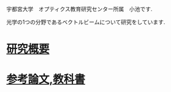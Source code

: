 宇都宮大学　オプティクス教育研究センター所属　小池です.

光学の1つの分野であるベクトルビームについて研究をしています.

# [研究概要](https://github.com/sk0ik/summary/blob/main/README.md)

# [参考論文,教科書](https://github.com/sk0ik/paper/blob/main/paper.md)

<!--

# 目次

- ## [関係する本や論文](https://github.com/sk0ik/Vector_Beam/blob/main/File/Papers.md)

- ## [ジョーンズベクトルとジョーンズ行列](https://github.com/sk0ik/Vector_Beam/blob/main/File/Jones_Vector_Jones_Matrix.md)

- ## スカラービーム

## [スカラービーム](https://github.com/sk0ik/Vector_Beam/blob/main/File/Scalar_Beam.md)

- ## ベクトルビーム

## [ベクトルビーム](https://github.com/sk0ik/Vector_Beam/blob/main/File/Vector_Beam.md)

- ## [メモ](https://github.com/sk0ik/Vector_Beam/blob/main/File/Memo.md) -->
